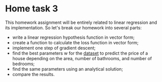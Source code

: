 # Home task 3

This homework assignment will be entirely related to linear regression and its implementation. So let's break our homework into several parts:

- write a linear regression hypothesis function in vector form;
- create a function to calculate the loss function in vector form;
- implement one step of gradient descent;
- find the best parameters w for the [dataset]('https://drive.google.com/file/d/1-rAa4XT4_fI0dOBlMNuE6a7jB0wln_Qo/view?usp=share_link') to predict the price of a house depending on the area, number of bathrooms, and number of bedrooms;
- find the same parameters using an analytical solution;
- compare the results.